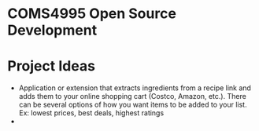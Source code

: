 # COMS4995 Open Source Development

# Project Ideas
- Application or extension that extracts ingredients from a recipe link and adds them to your online shopping cart (Costco, Amazon, etc.). There can be several options of how you want items to be added to your list. Ex: lowest prices, best deals, highest ratings
- 
